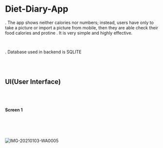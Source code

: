 # Diet-Diary-App

<p>. The app shows neither calories nor numbers;
instead, users have only to take a picture or
import a picture from mobile, then they are
able check their food calories and protine .
It is very simple and highly effective.</p>
<br>
<p>. Database used in backend is SQLITE</p>

<br>
<br>

<h2>UI(User Interface)</h2>

<br>
<br>

<h4>Screen 1</h4>

<br>
<br>
<br>


![IMG-20210103-WA0005](https://user-images.githubusercontent.com/56448711/105232876-0e1a7d00-5b8f-11eb-9666-4ffc2e48307e.jpg)
